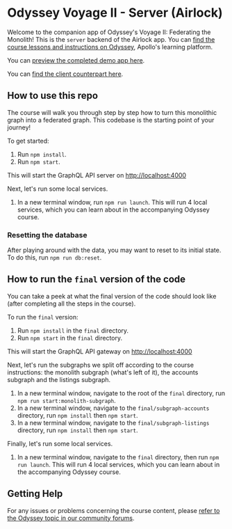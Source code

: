 # Odyssey Voyage II - Server (Airlock)

Welcome to the companion app of Odyssey's Voyage II: Federating the Monolith! This is the `server` backend of the Airlock app. You can [find the course lessons and instructions on Odyssey](http://odyssey.apollographql.com/voyage-part2), Apollo's learning platform.

You can [preview the completed demo app here](https://odyssey-airlock.netlify.app/).

You can [find the client counterpart here](https://github.com/apollographql/odyssey-voyage-II-client).

## How to use this repo

The course will walk you through step by step how to turn this monolithic graph into a federated graph. This codebase is the starting point of your journey!

To get started:

1. Run `npm install`.
1. Run `npm start`.

This will start the GraphQL API server on [http://localhost:4000](http://localhost:4000)

Next, let's run some local services.

1. In a new terminal window, run `npm run launch`. This will run 4 local services, which you can learn about in the accompanying Odyssey course.

### Resetting the database

After playing around with the data, you may want to reset to its initial state. To do this, run `npm run db:reset`.

## How to run the `final` version of the code

You can take a peek at what the final version of the code should look like (after completing all the steps in the course).

To run the `final` version:

1. Run `npm install` in the `final` directory.
1. Run `npm start` in the `final` directory.

This will start the GraphQL API gateway on [http://localhost:4000](http://localhost:4000)

Next, let's run the subgraphs we split off according to the course instructions: the monolith subgraph (what's left of it), the accounts subgraph and the listings subgraph.

1. In a new terminal window, navigate to the root of the `final` directory, run `npm run start:monolith-subgraph`.
1. In a new terminal window, navigate to the `final/subgraph-accounts` directory, run `npm install` then `npm start`.
1. In a new terminal window, navigate to the `final/subgraph-listings` directory, run `npm install` then `npm start`.

Finally, let's run some local services.

1. In a new terminal window, navigate to the `final` directory, then run `npm run launch`. This will run 4 local services, which you can learn about in the accompanying Odyssey course.

## Getting Help

For any issues or problems concerning the course content, please [refer to the Odyssey topic in our community forums](https://community.apollographql.com/tags/c/help/6/odyssey).